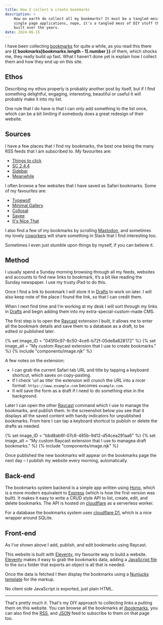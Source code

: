 ```yaml
---
title: How I collect & create bookmarks
description: >
    How on earth do collect all my bookmarks? It must be a tangled mess of
    single page applications, nope, it's a tangled mess of DIY stuff that I've
    built over the years.
date: 2024-06-15
---
```


I have been collecting [bookmarks](https://www.interroban.gg/bookmarks) for
quite a while, as you read this there are **{{ bookmarks[bookmarks.length - 1].number }}**
of them, which shocks me, they really build up fast. What
I haven’t done yet is explain how I collect them and how they end up on this
site.

## Ethos

Describing my ethos properly is probably another post by itself, but if I find
something delightful, engaging, interesting, beautiful or useful it will
probably make it into my list.

One rule that I do have is that I can only add something to the list once,
which can be a bit limiting if somebody does a great redesign of their website.

## Sources

I have a few places that I find my bookmarks, the best one being the many RSS
feeds that I am subscribed to. My favourites are:

- [Things to click](https://buttondown.email/things/archive/)
- [SC 2.4.4](https://buttondown.email/ericwbailey/archive/)
- [Sidebar](https://sidebar.io/)
- [Meanwhile](https://meanwhile.substack.com)

I often browse a few websites that I have saved as Safari bookmarks. Some of my
favourites are:

- [Typewolf](https://www.typewolf.com)
- [Minimal Gallery](https://minimal.gallery)
- [Collosal](https://www.thisiscolossal.com)
- [Savee](https://savee.it)
- [It's Nice That](https://www.itsnicethat.com)

I also find a few of my bookmarks by scrolling
[Mastodon](https://mastodon.design/@interrobang), and sometimes my lovely
[coworkers](https://thoughtbot.com) will share something in Slack that I find interesting too.

Sometimes I even just stumble upon things by myself, if you can believe it.

## Method

I usually spend a Sunday morning browsing through all my feeds, websites and
accounts to find new links to bookmark, it’s a bit like reading the Sunday
newspaper. I use my trusty iPad to do this.

Once I find a link to bookmark I will store it in [Drafts] to work on later.
I will also keep note of the place I found the link, so that I can credit them.

When I next find time and I’m working at my desk I will sort through my links
in [Drafts] and begin adding them into my extra-special-custom-made CMS.

The first step is to open the [Raycast] extension I built, it allows me to
enter all the bookmark details and save them to a database as a draft, to be
edited or published later.

{% set image_ID = "045f0c97-8c50-4ce6-b72f-05de8a828172" %}
{% set image_alt = "My custom Raycast extension that I use to create bookmarks." %}
{% include "components/image.njk" %}

A few notes on the extension:

- I can grab the current Safari tab URL and title by tapping a keyboard
  shortcut, which saves on copy-pasting.
- If I check 'url as title' the extension will crunch the URL into a nicer
  format: `https://www.example.com` becomes `example.com`.
- It will save the form as a draft if I need to do something else in the
  background.

Later I can open the other [Raycast] command which I use to manage the
bookmarks, and publish them. In the screenshot below you see that it displays
all the saved content with handy indicators for unpublished bookmarks. From
here I can tap a keyboard shortcut to publish or delete the drafts as needed.

{% set image_ID = "bbd8ab6f-07c8-485b-9d12-d54cea291aa6" %}
{% set image_alt = "My custom Raycast extension that I use to managea draft bookmarks." %}
{% include "components/image.njk" %}

Once published the new bookmarks will appear on the bookmarks page the next day
– I publish my website every morning, automatically.

## Back-end

The bookmarks system backend is a simple app written using
[Hono](https://hono.dev), which is a more modern equivalent to
[Express](https://expressjs.com) (which is how the first version was built). It
makes it easy to write a CRUD style API to list, create, edit, and delete
bookmarks. The API is hosted on [cloudflare](https://www.cloudflare.com/en-gb/)
as a serverless worker.

For a database the bookmarks system uses [cloudflare
D1](https://www.cloudflare.com/en-gb/developer-platform/d1/), which is a nice
wrapper around SQLite.

## Front-end

As I’ve shown above I add, publish, and edit bookmarks using Raycast.

This website is built with [Eleventy], my favourite way to build a website.
[Eleventy] makes it easy to grab the bookmarks data, adding a [JavaScript
file](https://github.com/LkeMitchll/interroban.gg/blob/eebbe6f36f888f35ece459d997cd5ea932fc8499/src/_data/bookmarks.js)
to the `data` folder that exports an object is all that is needed.

Once the data is fetched I then display the bookmarks using a [Nunjucks
template](https://github.com/LkeMitchll/interroban.gg/blob/eebbe6f36f888f35ece459d997cd5ea932fc8499/src/bookmarks.njk#L34-L71)
for the markup.

No client side JavaScript is exported, just plain HTML.

---

That's pretty much it. That's my DIY approach to collecting links a putting
them on this website. You can browse all the bookmarks at
[/bookmarks](https://www.interroban.gg/bookmarks/), you can also find the
[RSS](https://www.interroban.gg/feeds/bookmarks.xml), and
[JSON](https://www.interroban.gg/feeds/bookmarks.json) feed to subscribe to
them on that page too.

[Drafts]: https://getdrafts.com
[Raycast]: https://www.raycast.com
[Eleventy]: https://11ty.dev
